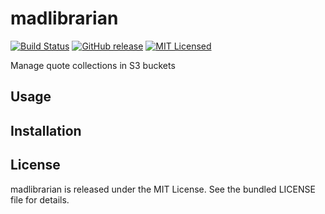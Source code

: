 madlibrarian
=========

[![Build Status](https://img.shields.io/circleci/project/akerl/madlibrarian/master.svg)](https://circleci.com/gh/akerl/madlibrarian)
[![GitHub release](https://img.shields.io/github/release/akerl/madlibrarian.svg)](https://github.com/akerl/madlibrarian/releases)
[![MIT Licensed](https://img.shields.io/badge/license-MIT-green.svg)](https://tldrlegal.com/license/mit-license)

Manage quote collections in S3 buckets

## Usage

## Installation

## License

madlibrarian is released under the MIT License. See the bundled LICENSE file for details.
